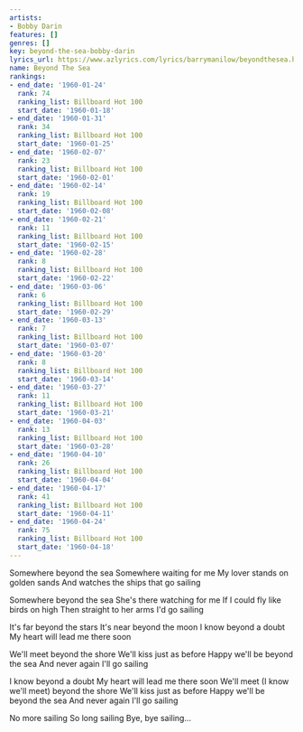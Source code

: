 ```yaml
---
artists:
- Bobby Darin
features: []
genres: []
key: beyond-the-sea-bobby-darin
lyrics_url: https://www.azlyrics.com/lyrics/barrymanilow/beyondthesea.html
name: Beyond The Sea
rankings:
- end_date: '1960-01-24'
  rank: 74
  ranking_list: Billboard Hot 100
  start_date: '1960-01-18'
- end_date: '1960-01-31'
  rank: 34
  ranking_list: Billboard Hot 100
  start_date: '1960-01-25'
- end_date: '1960-02-07'
  rank: 23
  ranking_list: Billboard Hot 100
  start_date: '1960-02-01'
- end_date: '1960-02-14'
  rank: 19
  ranking_list: Billboard Hot 100
  start_date: '1960-02-08'
- end_date: '1960-02-21'
  rank: 11
  ranking_list: Billboard Hot 100
  start_date: '1960-02-15'
- end_date: '1960-02-28'
  rank: 8
  ranking_list: Billboard Hot 100
  start_date: '1960-02-22'
- end_date: '1960-03-06'
  rank: 6
  ranking_list: Billboard Hot 100
  start_date: '1960-02-29'
- end_date: '1960-03-13'
  rank: 7
  ranking_list: Billboard Hot 100
  start_date: '1960-03-07'
- end_date: '1960-03-20'
  rank: 8
  ranking_list: Billboard Hot 100
  start_date: '1960-03-14'
- end_date: '1960-03-27'
  rank: 11
  ranking_list: Billboard Hot 100
  start_date: '1960-03-21'
- end_date: '1960-04-03'
  rank: 13
  ranking_list: Billboard Hot 100
  start_date: '1960-03-28'
- end_date: '1960-04-10'
  rank: 26
  ranking_list: Billboard Hot 100
  start_date: '1960-04-04'
- end_date: '1960-04-17'
  rank: 41
  ranking_list: Billboard Hot 100
  start_date: '1960-04-11'
- end_date: '1960-04-24'
  rank: 75
  ranking_list: Billboard Hot 100
  start_date: '1960-04-18'
---
```


Somewhere beyond the sea
Somewhere waiting for me
My lover stands on golden sands
And watches the ships that go sailing

Somewhere beyond the sea
She's there watching for me
If I could fly like birds on high
Then straight to her arms
I'd go sailing

It's far beyond the stars
It's near beyond the moon
I know beyond a doubt
My heart will lead me there soon

We'll meet beyond the shore
We'll kiss just as before
Happy we'll be beyond the sea
And never again I'll go sailing

I know beyond a doubt
My heart will lead me there soon
We'll meet (I know we'll meet) beyond the shore
We'll kiss just as before
Happy we'll be beyond the sea
And never again I'll go sailing

No more sailing
So long sailing
Bye, bye sailing...



